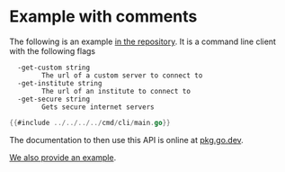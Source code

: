 # Example with comments
The following is an example [in the repository](https://github.com/eduvpn/eduvpn-common/blob/main/cmd/cli/main.go). It is a command line client with the following flags
```
  -get-custom string
        The url of a custom server to connect to
  -get-institute string
        The url of an institute to connect to
  -get-secure string
        Gets secure internet servers
```
```go
{{#include ../../../../cmd/cli/main.go}}
```

The documentation to then use this API is online at [pkg.go.dev](https://pkg.go.dev/github.com/eduvpn/eduvpn-common).

[We also provide an example](./example.md).
